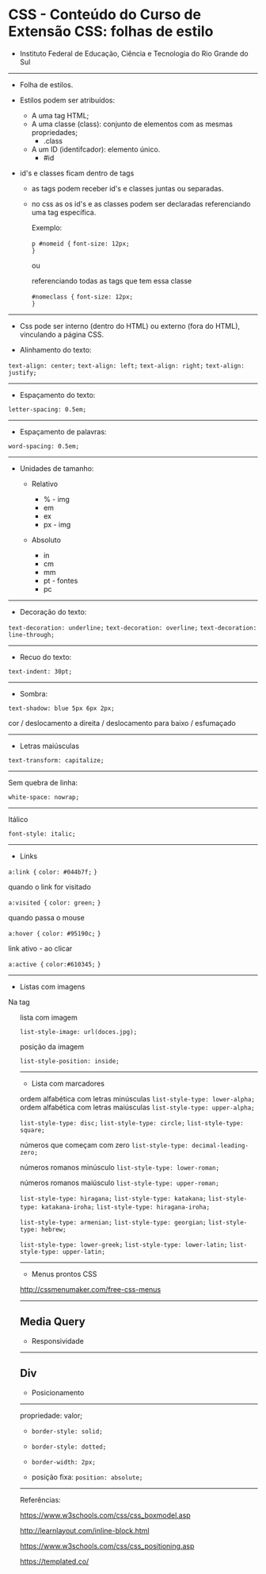 # CSS - Conteúdo do Curso de Extensão CSS: folhas de estilo

- Instituto Federal de Educação, Ciência e Tecnologia do Rio Grande do Sul

---

- Folha de estilos.
- Estilos podem ser atribuídos:
   - A uma tag HTML;
   - A uma classe (class): conjunto de elementos com as mesmas propriedades; 
      - .class
   - A um ID (identifcador): elemento único. 
      - #id

 - id's e classes ficam dentro de tags
    - as tags podem receber id's e classes juntas ou separadas.
    - no css as os id's e as classes podem ser declaradas referenciando uma tag específica.
        
        Exemplo:
        
         `p #nomeid {`
            `font-size: 12px;`  
            `}`

        ou

        referenciando todas as tags que tem essa classe

        `#nomeclass {`
            `font-size: 12px;`        
            `}`

---

- Css pode ser interno (dentro do HTML) ou externo (fora do HTML), vinculando a página CSS.

- Alinhamento do texto:

`text-align: center;`
`text-align: left;`
`text-align: right;`
`text-align: justify;`

---

- Espaçamento do texto:

`letter-spacing: 0.5em;`

---

- Espaçamento de palavras:

`word-spacing: 0.5em;`

---

- Unidades de tamanho:

   - Relativo

     - %  - img
     - em
     - ex
     - px - img

   - Absoluto
    
     - in
     - cm
     - mm
     - pt - fontes
     - pc

---

- Decoração do texto:

`text-decoration: underline;`
`text-decoration: overline;`
`text-decoration: line-through;`

--- 

- Recuo do texto:

`text-indent: 30pt;`

--- 

- Sombra:

`text-shadow: blue 5px 6px 2px;`

cor / deslocamento a direita / deslocamento para baixo / esfumaçado

--- 

- Letras maiúsculas

`text-transform: capitalize;`

--- 

Sem quebra de linha: 

`white-space: nowrap;`

---

Itálico

`font-style: italic;`

--- 

- Links 


`a:link {`
    `color: #044b7f;`
`}`

quando o link for visitado

`a:visited {`
    `color: green;`
`}`

quando passa o mouse

`a:hover {`
    `color: #95190c;`
`}`

link ativo - ao clicar 

`a:active {`
    `color:#610345;`
`}`

---

- Listas com imagens

Na tag <ul>

lista com imagem

`list-style-image: url(doces.jpg);`

posição da imagem

`list-style-position: inside;`

---

- Lista com marcadores

ordem alfabética com letras minúsculas
`list-style-type: lower-alpha;`
ordem alfabética com letras maiúsculas
`list-style-type: upper-alpha;`

`list-style-type: disc;`
`list-style-type: circle;`
`list-style-type: square;`

números que começam com zero
`list-style-type: decimal-leading-zero;`

números romanos minúsculo
`list-style-type: lower-roman;`

números romanos maiúsculo
`list-style-type: upper-roman;`

`list-style-type: hiragana;`
`list-style-type: katakana;`
`list-style-type: katakana-iroha;`
`list-style-type: hiragana-iroha;`

`list-style-type: armenian;`
`list-style-type: georgian;`
`list-style-type: hebrew;`

`list-style-type: lower-greek;`
`list-style-type: lower-latin;`
`list-style-type: upper-latin;`

--- 

- Menus prontos CSS

http://cssmenumaker.com/free-css-menus

---

## Media Query

- Responsividade

---

## Div

- Posicionamento

---

propriedade: valor;

- `border-style: solid;`
- `border-style: dotted;`

- `border-width: 2px;`

- posição fixa: 
`position: absolute;`

---

Referências:

https://www.w3schools.com/css/css_boxmodel.asp

http://learnlayout.com/inline-block.html

https://www.w3schools.com/css/css_positioning.asp

https://templated.co/